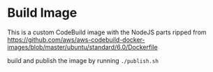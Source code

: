 # Build Image

This is a custom CodeBuild image with the NodeJS parts ripped from https://github.com/aws/aws-codebuild-docker-images/blob/master/ubuntu/standard/6.0/Dockerfile

build and publish the image by running `./publish.sh`
